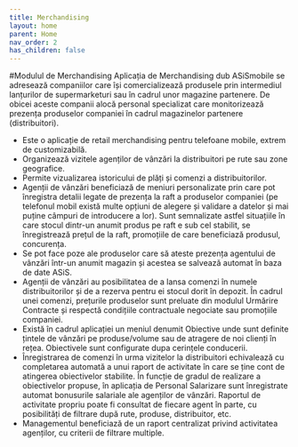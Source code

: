 ```yaml
---
title: Merchandising
layout: home
parent: Home
nav_order: 2
has_children: false
---
```

#Modulul de Merchandising
Aplicația de Merchandising dub ASiSmobile se adresează companiilor care își comercializează produsele prin intermediul lanțurilor de supermarketuri sau în cadrul unor magazine partenere. De obicei aceste companii alocă personal specializat care monitorizează prezența produselor companiei în cadrul magazinelor partenere (distribuitori).
- Este o aplicație de retail merchandising pentru telefoane mobile, extrem de customizabilă.
- Organizează vizitele agenților de vânzări la distribuitori pe rute sau zone geografice.
- Permite vizualizarea istoricului de plăți și comenzi a distribuitorilor.
- Agenții de vânzări beneficiază de meniuri personalizate prin care pot înregistra detalii legate de prezența la raft a produselor companiei (pe telefonul mobil există multe opțiuni de alegere și validare a datelor și mai puține câmpuri de introducere a lor). Sunt semnalizate astfel situațiile în care stocul dintr-un anumit produs pe raft e sub cel stabilit, se înregistrează prețul de la raft, promoțiile de care beneficiază produsul, concurența.
- Se pot face poze ale produselor care să ateste prezența agentului de vânzări într-un anumit magazin și acestea se salvează automat în baza de date ASiS.
- Agenții de vânzări au posibilitatea de a lansa comenzi în numele distribuitorilor și de a rezerva pentru ei stocul dorit în depozit. În cadrul unei comenzi, prețurile produselor sunt preluate din modulul Urmărire Contracte și respectă condițiile contractuale negociate sau promoțiile companiei.
- Există în cadrul aplicației un meniul denumit Obiective unde sunt definite țintele de vânzări pe produse/volume sau de atragere de noi clienți în rețea. Obiectivele sunt configurate dupa cerințele conducerii.
- Înregistrarea de comenzi în urma vizitelor la distribuitori echivalează cu completarea automată a unui raport de activitate în care se ține cont de atingerea obiectivelor stabilite. În funcție de gradul de realizare a obiectivelor propuse, în aplicația de Personal Salarizare sunt înregistrate automat bonusurile salariale ale agenților de vânzări. Raportul de activitate propriu poate fi consultat de fiecare agent în parte, cu posibilități de filtrare după rute, produse, distribuitor, etc.
- Managementul beneficiază de un raport centralizat privind activitatea agenților, cu criterii de filtrare multiple.
